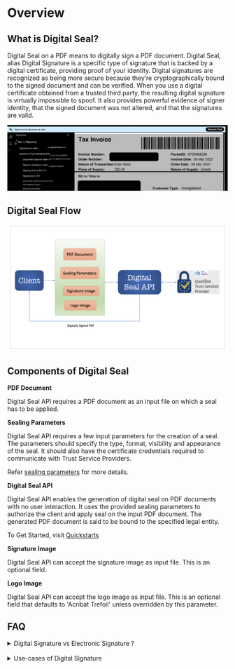 # Overview
## What is Digital Seal?
Digital Seal on a PDF means to digitally sign a PDF document. Digital Seal, alias Digital Signature is a specific type 
of signature that is backed by a digital certificate, providing proof of your identity. Digital signatures are recognized 
as being more secure because they’re cryptographically bound to the signed document and can be verified. 
When you use a digital certificate obtained from a trusted third party, the resulting digital signature is 
virtually impossible to spoof. It also provides powerful evidence of signer identity, that the signed document was not 
altered, and that the signatures are valid.

![Digital Seal Identification](../images/blueBar.png)

<!--- 
https://www.adobe.com/sign/digital-signatures.html
-->

## Digital Seal Flow

![Digital Seal Process](../images/sealProcess.png)

## Components of Digital Seal

**PDF Document**

Digital Seal API requires a PDF document as an input file on which a seal has to be applied.

**Sealing Parameters**

Digital Seal API requires a few input parameters for the creation of a seal. The parameters should specify the type, 
format, visibility and appearance of the seal. It should also have the certificate credentials required to communicate with Trust Service Providers.<br/>

Refer [sealing parameters](/overview/digital-seal-api/quickstarts/#2-configure-sealing-parameters) for more details.

**Digital Seal API**

Digital Seal API enables the generation of digital seal on PDF documents with no user interaction. It uses the provided 
sealing parameters to authorize the client and apply seal on the input PDF document. The generated PDF document is said
to be bound to the specified legal entity.
 
To Get Started, visit [Quickstarts](./quickstarts.md)

**Signature Image**

Digital Seal API can accept the signature image as input file. This is an optional field.

**Logo Image**

Digital Seal API can accept the logo image as input file. This is an optional field that defaults to 'Acribat Trefoil'
unless overridden by this parameter.

## FAQ
<details><summary>Digital Signature vs Electronic Signature ?</summary><p>

Electronic Signature is a broad term referring to any electronic process that indicates acceptance of 
an agreement or a record. Typical e-signature solutions use common electronic authentication methods to verify signer 
identity, such as an email address, a corporate ID, or a phone PIN. If increased security is needed, multifactor 
authentication may be used. 
<br/>
Digital Signature is one specific type of e-signature that use certificate-based digital IDs to authenticate signer 
identity and demonstrate proof of signing by binding each signature to the document with encryption. Validation occurs 
through trusted certificate authorities (CAs) or trust service providers (TSPs).

</p></details>
<br/>
<details><summary>Use-cases of Digital Signature</summary><p>

1. Government<br/>
The governments have started using the digital sign for their low cost and high security. The government offices 
are involved with almost everything from inducing new bills, tax returns, managing contracts, ID cards, and more. 
These are all sensitive documents and using a digital signature completely eliminates the involvement of a 3rd party. 
This makes the process smooth and reduces the chances of a leak.
<br/>
2. Legal Offices<br/>
The legal offices handle some of the most cases sensitive documents in a country. The implementation of digital 
signatures has reduced the cost of paper and labor significantly. The preservation of sensitive documents is also a factor here.
<br/>
3. Healthcare<br/>
The administrative process for healthcare and treatment has been thoroughly improved by digital signature. 
The process takes less time and the data security has improved for admission.
<br/>
4. Military<br/>
The military is one of the biggest and sensitive sectors of any country that has seen a lot of improvements due to 
the advent of digital signature. Mainly, compartmentalization of information and security has improved tenfold.
<br/>
5. Manufacturing<br/>
The manufacturing companies use digital signs to smooth up the process. This improves the product design, the number of 
production and sales get enhanced.
<br/>
6. Finance<br/>
Paperless banking, contracts and easy loan has become the pinnacle of the new-age banking process. This was possible 
due to digital signatures.
<br/>
7. Cryptocurrencies<br/>
The cryptocurrencies are complex in nature and the digital signatures are used for blockchain authentication. 
Digital sig is also used for the verification of cryptocurrency transaction data, this helps to show the ownership.

</p></details>

<!--- https://www.adobe.com/lt/sign/digital-signatures.html#:~:text=What's%20the%20difference%20between%20digital,specific%20type%20of%20e%2Dsignature. 
-->




